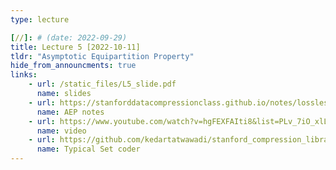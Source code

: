 ```yaml
---
type: lecture

[//]: # (date: 2022-09-29)
title: Lecture 5 [2022-10-11]
tldr: "Asymptotic Equipartition Property"
hide_from_announcments: true
links:
    - url: /static_files/L5_slide.pdf 
      name: slides
    - url: https://stanforddatacompressionclass.github.io/notes/lossless_iid/aep.html
      name: AEP notes
    - url: https://www.youtube.com/watch?v=hgFEXFAIti8&list=PLv_7iO_xlL0Jgc35Pqn7XP5VTQ5krLMOl&index=1
      name: video
    - url: https://github.com/kedartatwawadi/stanford_compression_library/blob/main/compressors/typical_set_coder.py
      name: Typical Set coder
---
```


